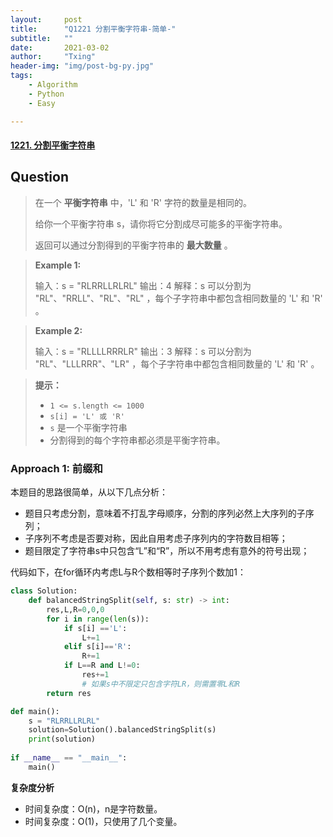 ```yaml
---
layout:     post
title:      "Q1221 分割平衡字符串-简单-"
subtitle:   ""
date:       2021-03-02
author:     "Txing"
header-img: "img/post-bg-py.jpg"
tags:
    - Algorithm
    - Python
    - Easy

---
```


#### [1221. 分割平衡字符串](https://leetcode-cn.com/problems/split-a-string-in-balanced-strings/)

## Question

> 在一个 **平衡字符串** 中，'L' 和 'R' 字符的数量是相同的。
>
> 给你一个平衡字符串 s，请你将它分割成尽可能多的平衡字符串。
>
> 返回可以通过分割得到的平衡字符串的 **最大数量** 。

> **Example 1:**
>
> 输入：s = "RLRRLLRLRL"
> 输出：4
> 解释：s 可以分割为 "RL"、"RRLL"、"RL"、"RL" ，每个子字符串中都包含相同数量的 'L' 和 'R' 。

> **Example 2:**
>
> 输入：s = "RLLLLRRRLR"
> 输出：3
> 解释：s 可以分割为 "RL"、"LLLRRR"、"LR" ，每个子字符串中都包含相同数量的 'L' 和 'R' 。

> **提示：**
>
> - `1 <= s.length <= 1000`
> - `s[i] = 'L' 或 'R'`
> - `s` 是一个平衡字符串
> - 分割得到的每个字符串都必须是平衡字符串。

### Approach 1: 前缀和

本题目的思路很简单，从以下几点分析：

- 题目只考虑分割，意味着不打乱字母顺序，分割的序列必然上大序列的子序列；
- 子序列不考虑是否要对称，因此自用考虑子序列内的字符数目相等；
- 题目限定了字符串s中只包含“L”和“R”，所以不用考虑有意外的符号出现；

代码如下，在for循环内考虑L与R个数相等时子序列个数加1：


```python
class Solution:
    def balancedStringSplit(self, s: str) -> int:
        res,L,R=0,0,0
        for i in range(len(s)):
            if s[i] =='L':
                L+=1
            elif s[i]=='R':
                R+=1
            if L==R and L!=0:
                res+=1
                # 如果s中不限定只包含字符LR，则需置零L和R
        return res

def main():
    s = "RLRRLLRLRL"
    solution=Solution().balancedStringSplit(s)
    print(solution)
    
if __name__ == "__main__":
    main()
```

**复杂度分析**

- 时间复杂度：O(n)，n是字符数量。
- 时间复杂度：O(1)，只使用了几个变量。